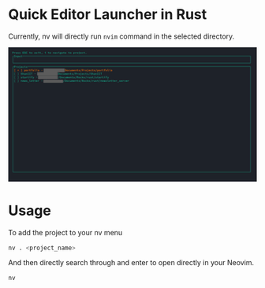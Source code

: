 # Quick Editor Launcher in Rust

Currently, nv will directly run `nvim` command in the selected directory.

![Preview](https://github.com/Riley1101/nv/blob/main/example/example.png)

# Usage

To add the project to your nv menu

```bash
nv . <project_name>
```

And then directly search through and enter to open directly in your Neovim.
```bash
nv
```
